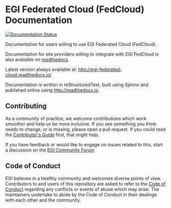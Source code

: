 # EGI Federated Cloud (FedCloud) Documentation

[![Documentation Status](https://readthedocs.org/projects/egi-federated-cloud/badge/?version=latest)](http://egi-federated-cloud.readthedocs.io/en/latest/?badge=latest)

Documentation for users willing to use EGI Federated Cloud (FedCloud).

Documentation for site providers willing to integrate with EGI FedCloud is also available on [readthedocs](https://egi-federated-cloud-integration.readthedocs.io/en/latest/).

Latest version always available at: http://egi-federated-cloud.readthedocs.io/

Documentation is written in reStructuredText, built using Sphinx and published
online using http://readthedocs.io.

## Contributing

As a community of practice, we welcome contributions which work smoother and help us be more inclusive.
If you see something you think needs to change, or is missing, please open a pull request.
If you could read the [Contributor's Guide](.github/CONTRIBUTING.md) first, that might help.

If you have feedback or would like to engage on issues related to this, start a discussion on the [EGI Community Forum](https://community.egi.eu)

## Code of Conduct

EGI believes in a healthy community and welcomes diverse points of view.
Contributors to and users of this repository are asked to refer to the [Code of Conduct](.github/CODE_OF_CONDUCT.md) regarding any conflicts or events of abuse which may arise.
The maintainers undertake to abide by the Code of Conduct in their dealings with each other and the community.
